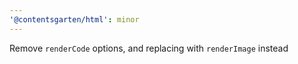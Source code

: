 ```yaml
---
'@contentsgarten/html': minor
---
```


Remove `renderCode` options, and replacing with `renderImage` instead
